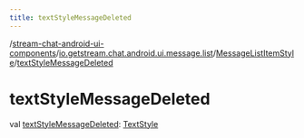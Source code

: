 ```yaml
---
title: textStyleMessageDeleted
---
```

/[stream-chat-android-ui-components](../../index.md)/[io.getstream.chat.android.ui.message.list](../index.md)/[MessageListItemStyle](index.md)/[textStyleMessageDeleted](textStyleMessageDeleted.md)  
  
  
  
# textStyleMessageDeleted  
val [textStyleMessageDeleted](textStyleMessageDeleted.md): [TextStyle](../../io.getstream.chat.android.ui.common.style/TextStyle/index.md)
